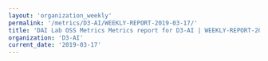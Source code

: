 ```yaml
---
layout: 'organization_weekly'
permalink: '/metrics/D3-AI/WEEKLY-REPORT-2019-03-17/'
title: 'DAI Lab OSS Metrics Metrics report for D3-AI | WEEKLY-REPORT-2019-03-17'
organization: 'D3-AI'
current_date: '2019-03-17'
---
```

